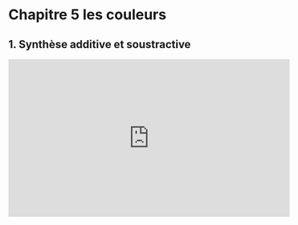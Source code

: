 # Chapitre 5 les couleurs


## 1. Synthèse additive et soustractive

<iframe width="560" height="315" src="https://www.youtube.com/embed/SkJREp2T5yY?si=RX1jZDZdfK4aB4E1" title="YouTube video player" frameborder="0" allow="accelerometer; autoplay; clipboard-write; encrypted-media; gyroscope; picture-in-picture; web-share" referrerpolicy="strict-origin-when-cross-origin" allowfullscreen></iframe>
